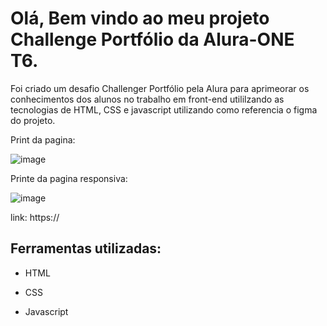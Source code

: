 # Olá, Bem vindo ao meu projeto Challenge Portfólio da Alura-ONE T6.

Foi criado um desafio Challenger Portfólio pela Alura para aprimeorar os conhecimentos dos alunos no trabalho em front-end utililzando as tecnologias de  HTML, CSS e javascript
utilizando como referencia o figma do projeto. 


Print da pagina:

![image](assets/image/print-pagina.png)

Printe da pagina responsiva:

![image](assets/image/print-pagina-redimensionada.png)

link: https://


## Ferramentas utilizadas:

* HTML

* CSS

* Javascript
